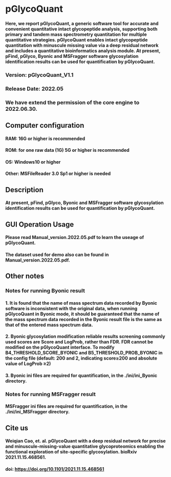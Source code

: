 # pGlycoQuant
####  Here, we report pGlycoQuant, a generic software tool for accurate and convenient quantitative intact glycopeptide analysis, supporting both primary and tandem mass spectrometry quantitation for multiple quantitative strategies. pGlycoQuant enables intact glycopeptide quantitation with minuscule missing value via a deep residual network and includes a quantitative bioinformatics analysis module. At present, pFind, pGlyco, Byonic and MSFragger software glycosylation identification results can be used for quantification by pGlycoQuant.

### Version: pGlycoQuant_V1.1
### Release Date: 2022.05
### We have extend the permission of the core engine to 2022.06.30.


## Computer configuration
####  RAM: 16G or higher is recommended
####  ROM: for one raw data (1G) 5G or higher is recommended
####  OS: Windows10 or higher
####  Other: MSFileReader 3.0 Sp1 or higher is needed

## Description
####  At present, pFind, pGlyco, Byonic and MSFragger software glycosylation identification results can be used for quantification by pGlycoQuant.


## GUI Operation Usage
####  Please read Manual_version.2022.05.pdf to learn the useage of pGlycoQuant.
####  The dataset used for demo also can be found in Manual_version.2022.05.pdf.


## Other notes

### Notes for running Byonic result
####  1. It is found that the name of mass spectrum data recorded by Byonic software is inconsistent with the original data, when running pGlycoQuant in Byonic mode, it should be guaranteed that the name of the mass spectrum data recorded in the Byonic result file is the same as that of the entered mass spectrum data.
####  2. Byonic glycosylation modification reliable results screening commonly used scores are Score and LogProb, rather than FDR. FDR cannot be modified on the pGlycoQuant interface. To modify B4_THRESHOLD_SCORE_BYONIC and B5_THRESHOLD_PROB_BYONIC in the config file (default: 200 and 2, indicating score≥200 and absolute value of LogProb ≥2)
####  3. Byonic ini files are required for quantification, in the ./ini/ini_Byonic directory.

### Notes for running MSFragger result
####  MSFragger ini files are required for quantification, in the ./ini/ini_MSFragger directory.


## Cite us
####  Weiqian Cao, et. al. pGlycoQuant with a deep residual network for precise and minuscule-missing-value quantitative glycoproteomics enabling the functional exploration of site-specific glycosylation. bioRxiv 2021.11.15.468561.
####  doi: https://doi.org/10.1101/2021.11.15.468561
